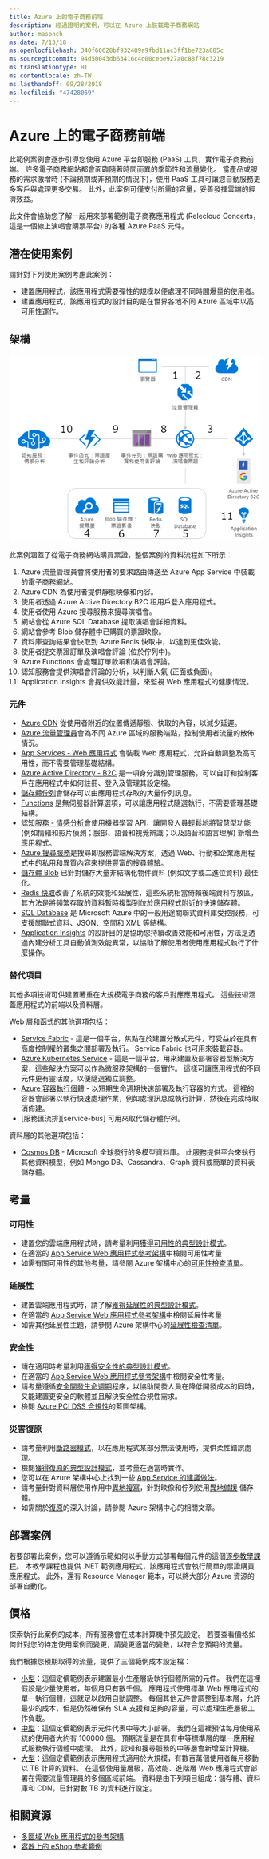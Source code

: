 ```yaml
---
title: Azure 上的電子商務前端
description: 經過證明的案例，可以在 Azure 上裝載電子商務網站
author: masonch
ms.date: 7/13/18
ms.openlocfilehash: 340f60628bf932489a9fbd11ac3ff1be723a685c
ms.sourcegitcommit: 94d50043db63416c4d00cebe927a0c88f78c3219
ms.translationtype: HT
ms.contentlocale: zh-TW
ms.lasthandoff: 09/28/2018
ms.locfileid: "47428069"
---
```

# <a name="e-commerce-frontend-on-azure"></a>Azure 上的電子商務前端

此範例案例會逐步引導您使用 Azure 平台即服務 (PaaS) 工具，實作電子商務前端。 許多電子商務網站都會面臨隨著時間而異的季節性和流量變化。 當產品或服務的需求激增時 (不論預期或非預期的情況下)，使用 PaaS 工具可讓您自動服務更多客戶與處理更多交易。 此外，此案例可僅支付所需的容量，妥善發揮雲端的經濟效益。

此文件會協助您了解一起用來部署範例電子商務應用程式 (Relecloud Concerts，這是一個線上演唱會購票平台) 的各種 Azure PaaS 元件。

## <a name="potential-use-cases"></a>潛在使用案例

請針對下列使用案例考慮此案例：

* 建置應用程式，該應用程式需要彈性的規模以便處理不同時間爆量的使用者。
* 建置應用程式，該應用程式的設計目的是在世界各地不同 Azure 區域中以高可用性運作。

## <a name="architecture"></a>架構

![電子商務應用程式的範例案例架構][architecture-diagram]

此案例涵蓋了從電子商務網站購買票證，整個案例的資料流程如下所示：

1. Azure 流量管理員會將使用者的要求路由傳送至 Azure App Service 中裝載的電子商務網站。
2. Azure CDN 為使用者提供靜態映像和內容。
3. 使用者透過 Azure Active Directory B2C 租用戶登入應用程式。
4. 使用者使用 Azure 搜尋服務來搜尋演唱會。
5. 網站會從 Azure SQL Database 提取演唱會詳細資料。 
6. 網站會參考 Blob 儲存體中已購買的票證映像。
7. 資料庫查詢結果會快取到 Azure Redis 快取中，以達到更佳效能。
8. 使用者提交票證訂單及演唱會評論 (位於佇列中)。
9. Azure Functions 會處理訂單款項和演唱會評論。
10. 認知服務會提供演唱會評論的分析，以判斷人氣 (正面或負面)。
11. Application Insights 會提供效能計量，來監視 Web 應用程式的健康情況。

### <a name="components"></a>元件

* [Azure CDN][docs-cdn] 從使用者附近的位置傳遞靜態、快取的內容，以減少延遲。
* [Azure 流量管理員][docs-traffic-manager]會為不同 Azure 區域的服務端點，控制使用者流量的散佈情況。
* [App Services - Web 應用程式][docs-webapps] 會裝載 Web 應用程式，允許自動調整及高可用性，而不需要管理基礎結構。
* [Azure Active Directory - B2C][docs-b2c] 是一項身分識別管理服務，可以自訂和控制客戶在應用程式中如何註冊、登入及管理其設定檔。
* [儲存體佇列][docs-storage-queues]會儲存可以由應用程式存取的大量佇列訊息。
* [Functions][docs-functions] 是無伺服器計算選項，可以讓應用程式隨選執行，不需要管理基礎結構。
* [認知服務 - 情感分析][docs-sentiment-analysis]會使用機器學習 API，讓開發人員輕鬆地將智慧型功能 (例如情緒和影片偵測；臉部、語音和視覺辨識；以及語音和語言理解) 新增至應用程式。
* [Azure 搜尋服務][docs-search]是搜尋即服務雲端解決方案，透過 Web、行動和企業應用程式中的私用和異質內容來提供豐富的搜尋體驗。
* [儲存體 Blob][docs-storage-blobs] 已針對儲存大量非結構化物件資料 (例如文字或二進位資料) 最佳化。
* [Redis 快取][docs-redis-cache]改善了系統的效能和延展性，這些系統相當倚賴後端資料存放區，其方法是將頻繁存取的資料暫時複製到位於應用程式附近的快速儲存體。
* [SQL Database][docs-sql-database] 是 Microsoft Azure 中的一般用途關聯式資料庫受控服務，可支援關聯式資料、JSON、空間和 XML 等結構。
* [Application Insights][docs-application-insights] 的設計目的是協助您持續改善效能和可用性，方法是透過內建分析工具自動偵測效能異常，以協助了解使用者使用應用程式執行了什麼操作。

### <a name="alternatives"></a>替代項目

其他多項技術可供建置著重在大規模電子商務的客戶對應應用程式。 這些技術涵蓋應用程式的前端以及資料層。

Web 層和函式的其他選項包括：

* [Service Fabric][docs-service-fabric] - 這是一個平台，焦點在於建置分散式元件，可受益於在具有高度控制權的叢集之間部署及執行。 Service Fabric 也可用來裝載容器。
* [Azure Kubernetes Service][docs-kubernetes-service] - 這是一個平台，用來建置及部署容器型解決方案，這些解決方案可以作為微服務架構的一個實作。 這樣可讓應用程式的不同元件更有靈活度，以便隨選獨立調整。
* [Azure 容器執行個體][docs-container-instances] - 以短期生命週期快速部署及執行容器的方式。 這裡的容器會部署以執行快速處理作業，例如處理訊息或執行計算，然後在完成時取消佈建。
* [服務匯流排][service-bus] 可用來取代儲存體佇列。

資料層的其他選項包括：

* [Cosmos DB][docs-cosmosdb] - Microsoft 全球發行的多模型資料庫。 此服務提供平台來執行其他資料模型，例如 Mongo DB、Cassandra、Graph 資料或簡單的資料表儲存體。

## <a name="considerations"></a>考量

### <a name="availability"></a>可用性

* 建置您的雲端應用程式時，請考量利用[獲得可用性的典型設計模式][design-patterns-availability]。
* 在適當的 [App Service Web 應用程式參考架構][app-service-reference-architecture]中檢閱可用性考量
* 如需有關可用性的其他考量，請參閱 Azure 架構中心的[可用性檢查清單][availability]。

### <a name="scalability"></a>延展性

* 建置雲端應用程式時，請了解[獲得延展性的典型設計模式][design-patterns-scalability]。
* 在適當的 [App Service Web 應用程式參考架構][app-service-reference-architecture]中檢閱延展性考量
* 如需其他延展性主題，請參閱 Azure 架構中心的[延展性檢查清單][scalability]。

### <a name="security"></a>安全性

* 請在適用時考量利用[獲得安全性的典型設計模式][design-patterns-security]。
* 在適當的 [App Service Web 應用程式參考架構][app-service-reference-architecture]中檢閱安全性考量。
* 請考量遵循[安全開發生命週期][secure-development]程序，以協助開發人員在降低開發成本的同時，又能建置更安全的軟體並且解決安全性合規性需求。
* 檢閱 [Azure PCI DSS 合規性][pci-dss-blueprint]的藍圖架構。

### <a name="resiliency"></a>災害復原

* 請考量利用[斷路器模式][circuit-breaker]，以在應用程式某部分無法使用時，提供柔性錯誤處理。
* 檢閱[獲得復原的典型設計模式][design-patterns-resiliency]，並考量在適當時實作。
* 您可以在 Azure 架構中心上找到一些 [App Service 的建議做法][resiliency-app-service]。
* 請考量針對資料層使用作用中[異地複寫][sql-geo-replication]，針對映像和佇列使用[異地備援][storage-geo-redudancy] 儲存體。
* 如需關於[復原][resiliency]的深入討論，請參閱 Azure 架構中心的相關文章。

## <a name="deploy-the-scenario"></a>部署案例

若要部署此案例，您可以遵循示範如何以手動方式部署每個元件的這個[逐步教學課程][end-to-end-walkthrough]。 本教學課程也提供 .NET 範例應用程式，該應用程式會執行簡單的票證購買應用程式。 此外，還有 Resource Manager 範本，可以將大部分 Azure 資源的部署自動化。

## <a name="pricing"></a>價格

探索執行此案例的成本，所有服務會在成本計算機中預先設定。 若要查看價格如何針對您的特定使用案例而變更，請變更適當的變數，以符合您預期的流量。

我們根據您預期取得的流量，提供了三個範例成本設定檔：

* [小型][small-pricing]：這個定價範例表示建置最小生產層級執行個體所需的元件。 我們在這裡假設是少量使用者，每個月只有數千個。 應用程式使用標準 Web 應用程式的單一執行個體，這就足以啟用自動調整。 每個其他元件會調整到基本層，允許最少的成本，但是仍然確保有 SLA 支援和足夠的容量，可以處理生產層級工作負載。
* [中型][medium-pricing]：這個定價範例表示元件代表中等大小部署。 我們在這裡預估每月使用系統的使用者大約有 100000 個。 預期流量是在具有中等標準層的單一應用程式服務執行個體中處理。 此外，認知和搜尋服務的中等層會新增至計算機。
* [大型][large-pricing]：這個定價範例表示應用程式適用於大規模，有數百萬個使用者每月移動以 TB 計算的資料。 在這個使用量層級，高效能、進階層 Web 應用程式會部署在需要流量管理員的多個區域前端。 資料是由下列項目組成：儲存體、資料庫和 CDN，已針對數 TB 的資料進行設定。

## <a name="related-resources"></a>相關資源

* [多區域 Web 應用程式的參考架構][multi-region-web-app]
* [容器上的 eShop 參考範例][microservices-ecommerce]

<!-- links -->
[small-pricing]: https://azure.com/e/90fbb6a661a04888a57322985f9b34ac
[medium-pricing]: https://azure.com/e/38d5d387e3234537b6859660db1c9973
[large-pricing]: https://azure.com/e/f07f99b6c3134803a14c9b43fcba3e2f
[app-service-reference-architecture]: ../../reference-architectures/app-service-web-app/basic-web-app.md
[architecture-diagram]: ./media/architecture-diagram-ecommerce-solution.png
[availability]: /azure/architecture/checklist/availability
[circuit-breaker]: /azure/architecture/patterns/circuit-breaker
[design-patterns-availability]: /azure/architecture/patterns/category/availability
[design-patterns-resiliency]: /azure/architecture/patterns/category/resiliency
[design-patterns-scalability]: /azure/architecture/patterns/category/performance-scalability
[design-patterns-security]: /azure/architecture/patterns/category/security
[docs-application-insights]: /azure/application-insights/app-insights-overview
[docs-b2c]: /azure/active-directory-b2c/active-directory-b2c-overview
[docs-cdn]: /azure/cdn/cdn-overview
[docs-container-instances]: /azure/container-instances/
[docs-kubernetes-service]: /azure/aks/
[docs-cosmosdb]: /azure/cosmos-db/
[docs-functions]: /azure/azure-functions/functions-overview
[docs-redis-cache]: /azure/redis-cache/cache-overview
[docs-search]: /azure/search/search-what-is-azure-search
[docs-service-fabric]: /azure/service-fabric/
[docs-sentiment-analysis]: /azure/cognitive-services/welcome
[docs-sql-database]: /azure/sql-database/sql-database-technical-overview
[docs-storage-blobs]: /azure/storage/blobs/storage-blobs-introduction
[docs-storage-queues]: /azure/storage/queues/storage-queues-introduction
[docs-traffic-manager]: /azure/traffic-manager/traffic-manager-overview
[docs-webapps]: /azure/app-service/app-service-web-overview
[end-to-end-walkthrough]: https://github.com/Azure/fta-customerfacingapps/tree/master/ecommerce/articles
[microservices-ecommerce]: https://github.com/dotnet-architecture/eShopOnContainers
[multi-region-web-app]: /azure/architecture/reference-architectures/app-service-web-app/multi-region
[pci-dss-blueprint]: /azure/security/blueprints/payment-processing-blueprint
[resiliency-app-service]: /azure/architecture/checklist/resiliency-per-service#app-service
[resiliency]: /azure/architecture/checklist/resiliency
[scalability]: /azure/architecture/checklist/scalability
[secure-development]: https://www.microsoft.com/en-us/SDL/process/design.aspx
[sql-geo-replication]: /azure/sql-database/sql-database-geo-replication-overview
[storage-geo-redudancy]: /azure/storage/common/storage-redundancy-grs
